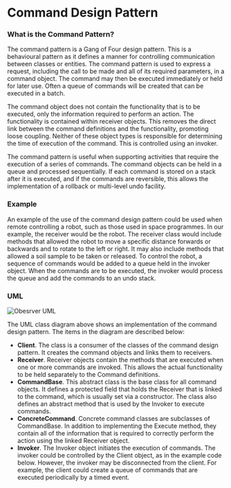 # Command Design Pattern

### What is the Command Pattern?
The command pattern is a Gang of Four design pattern. This is a behavioural pattern as it defines a manner for controlling communication between classes or entities. The command pattern is used to express a request, including the call to be made and all of its required parameters, in a command object. The command may then be executed immediately or held for later use. Often a queue of commands will be created that can be executed in a batch.

The command object does not contain the functionality that is to be executed, only the information required to perform an action. The functionality is contained within receiver objects. This removes the direct link between the command definitions and the functionality, promoting loose coupling. Neither of these object types is responsible for determining the time of execution of the command. This is controlled using an invoker.

The command pattern is useful when supporting activities that require the execution of a series of commands. The command objects can be held in a queue and processed sequentially. If each command is stored on a stack after it is executed, and if the commands are reversible, this allows the implementation of a rollback or multi-level undo facility.

### Example
An example of the use of the command design pattern could be used when remote controlling a robot, such as those used in space programmes. In our example, the receiver would be the robot. The receiver class would include methods that allowed the robot to move a specific distance forwards or backwards and to rotate to the left or right. It may also include methods that allowed a soil sample to be taken or released. To control the robot, a sequence of commands would be added to a queue held in the invoker object. When the commands are to be executed, the invoker would process the queue and add the commands to an undo stack.

### UML
![Obesrver UML](http://www.dofactory.com/images/diagrams/net/command.gif)

The UML class diagram above shows an implementation of the command design pattern. The items in the diagram are described below:
 - **Client**. The class is a consumer of the classes of the command design pattern. It creates the command objects and links them to receivers.
 - **Receiver**. Receiver objects contain the methods that are executed when one or more commands are invoked. This allows the actual functionality to be held separately to the Command definitions.
 - **CommandBase**. This abstract class is the base class for all command objects. It defines a protected field that holds the Receiver that is linked to the command, which is usually set via a constructor. The class also defines an abstract method that is used by the Invoker to execute commands.
- **ConcreteCommand**. Concrete command classes are subclasses of CommandBase. In addition to implementing the Execute method, they contain all of the information that is required to correctly perform the action using the linked Receiver object.
 - **Invoker**. The Invoker object initiates the execution of commands. The invoker could be controlled by the Client object, as in the example code below. However, the invoker may be disconnected from the client. For example, the client could create a queue of commands that are executed periodically by a timed event.


